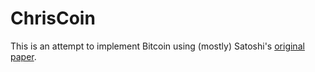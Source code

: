 # ChrisCoin

This is an attempt to implement Bitcoin using (mostly) Satoshi's [original paper](https://bitcoincore.org/bitcoin.pdf).
